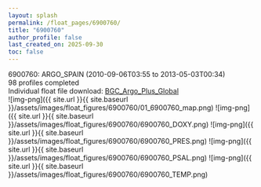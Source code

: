 ```yaml
---
layout: splash
permalink: /float_pages/6900760/
title: "6900760"
author_profile: false
last_created_on: 2025-09-30
toc: false
---
```

 
6900760: ARGO_SPAIN (2010-09-06T03:55 to 2013-05-03T00:34)\
98 profiles completed\
Individual float file download: [BGC_Argo_Plus_Global](https://ftp.soest.hawaii.edu/bgc_argo_plus/Individual_Floats/outliers_removed/6900760_Sprof_processed.nc)\
![img-png]({{ site.url }}{{ site.baseurl }}/assets/images/float_figures/6900760/01_6900760_map.png)
![img-png]({{ site.url }}{{ site.baseurl }}/assets/images/float_figures/6900760/6900760_DOXY.png)
![img-png]({{ site.url }}{{ site.baseurl }}/assets/images/float_figures/6900760/6900760_PRES.png)
![img-png]({{ site.url }}{{ site.baseurl }}/assets/images/float_figures/6900760/6900760_PSAL.png)
![img-png]({{ site.url }}{{ site.baseurl }}/assets/images/float_figures/6900760/6900760_TEMP.png)
